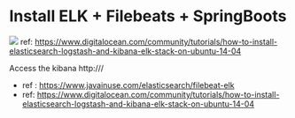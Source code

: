 # Install ELK + Filebeats + SpringBoots 
![](https://assets.digitalocean.com/articles/elk/elk-infrastructure.png)
ref: https://www.digitalocean.com/community/tutorials/how-to-install-elasticsearch-logstash-and-kibana-elk-stack-on-ubuntu-14-04

Access the kibana 
http://<ip>/


- ref : https://www.javainuse.com/elasticsearch/filebeat-elk
- ref: https://www.digitalocean.com/community/tutorials/how-to-install-elasticsearch-logstash-and-kibana-elk-stack-on-ubuntu-14-04
